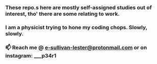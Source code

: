 
### These repo.s here are mostly self-assigned studies out of interest, tho' there are some relating to work. 

### I am a physicist trying to hone my coding chops. Slowly, slowly.

### 📫 Reach me @ e-sullivan-lester@protonmail.com or on instagram: ___p34r1

<!--
**e-s-l/e-s-l** is a ✨ _special_ ✨ repository because its `README.md` (this file) appears on your GitHub profile.

Here are some ideas to get you started:

- 🔭 I’m currently working on ...
- 🌱 I’m currently learning ...
- 👯 I’m looking to collaborate on ...
- 🤔 I’m looking for help with ...
- 💬 Ask me about ...
- 📫 How to reach me: ...
- 😄 Pronouns: ...
- ⚡ Fun fact: ...
-->
